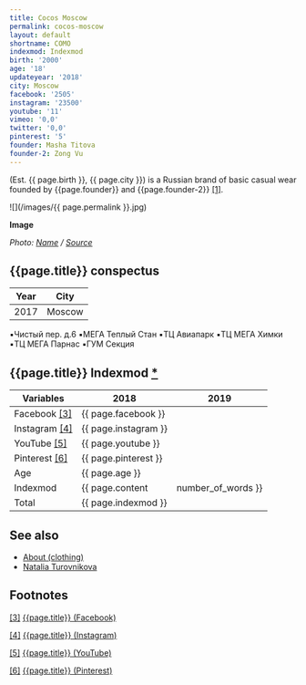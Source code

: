 ```yaml
---
title: Cocos Moscow
permalink: cocos-moscow
layout: default
shortname: COMO
indexmod: Indexmod
birth: '2000'
age: '18'
updateyear: '2018'
city: Moscow
facebook: '2505'
instagram: '23500'
youtube: '11'
vimeo: '0,0'
twitter: '0,0'
pinterest: '5'
founder: Masha Titova
founder-2: Zong Vu
---
```


(Est. {{ page.birth }}, {{ page.city }}) is a Russian brand of basic casual wear founded by {{page.founder}} and {{page.founder-2}} <span id="a1">[\[1\]](#f1)</span>.

![](/images/{{ page.permalink }}.jpg)

**Image**

*Photo: [Name](index) / [Source](index)*

## {{page.title}} conspectus

|Year|City|
|-|-|
|2017|Moscow|

▪️Чистый пер. д.6 ▪️МЕГА Теплый Стан ▪️ТЦ Авиапарк ▪️ТЦ МЕГА Химки ▪️ТЦ МЕГА Парнас ▪️ГУМ Секция

## {{page.title}} Indexmod [*](indexmod)

|Variables|2018|2019|
|-|-|-|
|Facebook <span id="a3">[\[3\]](#f3)</span>|{{ page.facebook }}||
|Instagram <span id="a4">[\[4\]](#f4)</span>|{{ page.instagram }}||
|YouTube <span id="a5">[\[5\]](#f5)</span>|{{ page.youtube }}||
|Pinterest <span id="a6">[\[6\]](#f6)</span>|{{ page.pinterest }}||
|Age|{{ page.age }}||
|Indexmod|{{ page.content | number_of_words }}||
|Total|{{ page.indexmod }}||

## See also

+ [About (clothing)](about-clothing)
+ [Natalia Turovnikova](turovnikova-natalia)

## Footnotes

[[3]](#a3) <span id="f3"></span> [{{page.title}} (Facebook)](https://www.facebook.com/cocosmoscow/)

[[4]](#a4) <span id="f4"></span> [{{page.title}} (Instagram)](https://www.instagram.com/cocosmoscow/)

[[5]](#a5) <span id="f5"></span> [{{page.title}} (YouTube)](https://www.youtube.com/channel/UCsSBTRC9c0gBB1zk1vdR3Mw)

[[6]](#a6) <span id="f6"></span> [{{page.title}} (Pinterest)](https://ru.pinterest.com/cocosmoscow_gr/_followers/)
